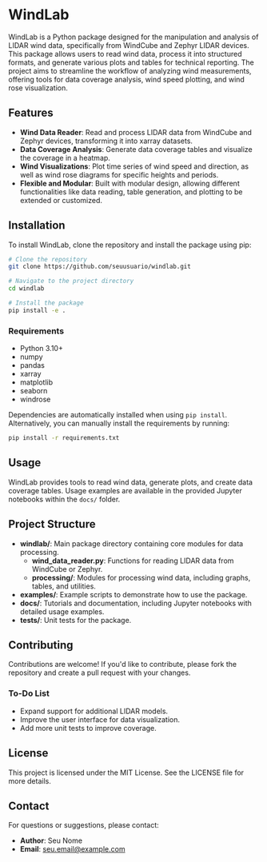 # WindLab

WindLab is a Python package designed for the manipulation and analysis of LIDAR wind data, specifically from WindCube and Zephyr LIDAR devices. This package allows users to read wind data, process it into structured formats, and generate various plots and tables for technical reporting. The project aims to streamline the workflow of analyzing wind measurements, offering tools for data coverage analysis, wind speed plotting, and wind rose visualization.

## Features

- **Wind Data Reader**: Read and process LIDAR data from WindCube and Zephyr devices, transforming it into xarray datasets.
- **Data Coverage Analysis**: Generate data coverage tables and visualize the coverage in a heatmap.
- **Wind Visualizations**: Plot time series of wind speed and direction, as well as wind rose diagrams for specific heights and periods.
- **Flexible and Modular**: Built with modular design, allowing different functionalities like data reading, table generation, and plotting to be extended or customized.

## Installation

To install WindLab, clone the repository and install the package using pip:

```bash
# Clone the repository
git clone https://github.com/seuusuario/windlab.git

# Navigate to the project directory
cd windlab

# Install the package
pip install -e .
```

### Requirements
- Python 3.10+
- numpy
- pandas
- xarray
- matplotlib
- seaborn
- windrose

Dependencies are automatically installed when using `pip install`. Alternatively, you can manually install the requirements by running:

```bash
pip install -r requirements.txt
```

## Usage

WindLab provides tools to read wind data, generate plots, and create data coverage tables. Usage examples are available in the provided Jupyter notebooks within the `docs/` folder.

## Project Structure

- **windlab/**: Main package directory containing core modules for data processing.
  - **wind_data_reader.py**: Functions for reading LIDAR data from WindCube or Zephyr.
  - **processing/**: Modules for processing wind data, including graphs, tables, and utilities.
- **examples/**: Example scripts to demonstrate how to use the package.
- **docs/**: Tutorials and documentation, including Jupyter notebooks with detailed usage examples.
- **tests/**: Unit tests for the package.

## Contributing

Contributions are welcome! If you'd like to contribute, please fork the repository and create a pull request with your changes.

### To-Do List
- Expand support for additional LIDAR models.
- Improve the user interface for data visualization.
- Add more unit tests to improve coverage.

## License

This project is licensed under the MIT License. See the LICENSE file for more details.

## Contact

For questions or suggestions, please contact:

- **Author**: Seu Nome
- **Email**: seu.email@example.com

